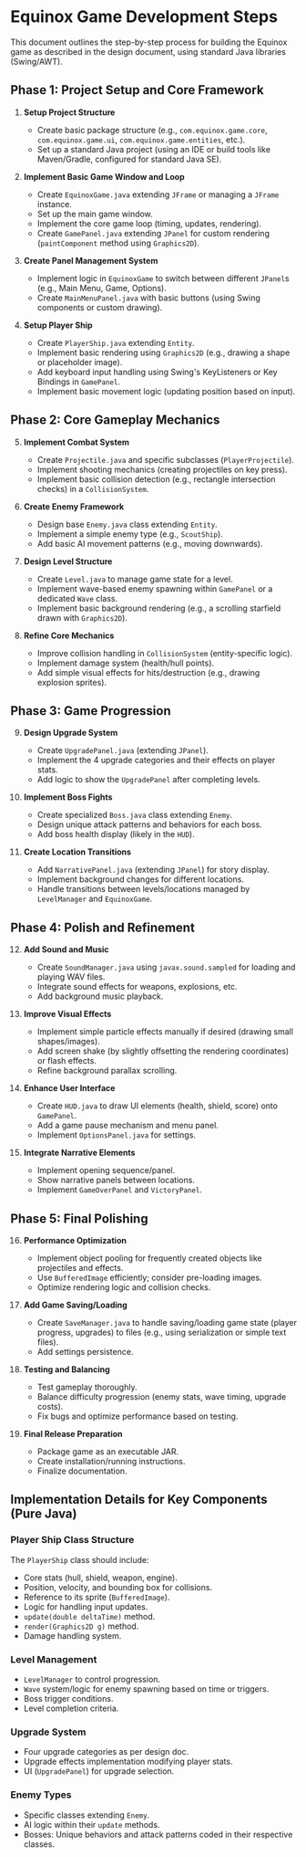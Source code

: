 # Equinox Game Development Steps

This document outlines the step-by-step process for building the Equinox game as described in the design document, using standard Java libraries (Swing/AWT).

## Phase 1: Project Setup and Core Framework

1. **Setup Project Structure**
   - Create basic package structure (e.g., `com.equinox.game.core`, `com.equinox.game.ui`, `com.equinox.game.entities`, etc.).
   - Set up a standard Java project (using an IDE or build tools like Maven/Gradle, configured for standard Java SE).

2. **Implement Basic Game Window and Loop**
   - Create `EquinoxGame.java` extending `JFrame` or managing a `JFrame` instance.
   - Set up the main game window.
   - Implement the core game loop (timing, updates, rendering).
   - Create `GamePanel.java` extending `JPanel` for custom rendering (`paintComponent` method using `Graphics2D`).

3. **Create Panel Management System**
   - Implement logic in `EquinoxGame` to switch between different `JPanel`s (e.g., Main Menu, Game, Options).
   - Create `MainMenuPanel.java` with basic buttons (using Swing components or custom drawing).

4. **Setup Player Ship**
   - Create `PlayerShip.java` extending `Entity`.
   - Implement basic rendering using `Graphics2D` (e.g., drawing a shape or placeholder image).
   - Add keyboard input handling using Swing's KeyListeners or Key Bindings in `GamePanel`.
   - Implement basic movement logic (updating position based on input).

## Phase 2: Core Gameplay Mechanics

5. **Implement Combat System**
   - Create `Projectile.java` and specific subclasses (`PlayerProjectile`).
   - Implement shooting mechanics (creating projectiles on key press).
   - Implement basic collision detection (e.g., rectangle intersection checks) in a `CollisionSystem`.

6. **Create Enemy Framework**
   - Design base `Enemy.java` class extending `Entity`.
   - Implement a simple enemy type (e.g., `ScoutShip`).
   - Add basic AI movement patterns (e.g., moving downwards).

7. **Design Level Structure**
   - Create `Level.java` to manage game state for a level.
   - Implement wave-based enemy spawning within `GamePanel` or a dedicated `Wave` class.
   - Implement basic background rendering (e.g., a scrolling starfield drawn with `Graphics2D`).

8. **Refine Core Mechanics**
   - Improve collision handling in `CollisionSystem` (entity-specific logic).
   - Implement damage system (health/hull points).
   - Add simple visual effects for hits/destruction (e.g., drawing explosion sprites).

## Phase 3: Game Progression

9. **Design Upgrade System**
   - Create `UpgradePanel.java` (extending `JPanel`).
   - Implement the 4 upgrade categories and their effects on player stats.
   - Add logic to show the `UpgradePanel` after completing levels.

10. **Implement Boss Fights**
    - Create specialized `Boss.java` class extending `Enemy`.
    - Design unique attack patterns and behaviors for each boss.
    - Add boss health display (likely in the `HUD`).

11. **Create Location Transitions**
    - Add `NarrativePanel.java` (extending `JPanel`) for story display.
    - Implement background changes for different locations.
    - Handle transitions between levels/locations managed by `LevelManager` and `EquinoxGame`.

## Phase 4: Polish and Refinement

12. **Add Sound and Music**
    - Create `SoundManager.java` using `javax.sound.sampled` for loading and playing WAV files.
    - Integrate sound effects for weapons, explosions, etc.
    - Add background music playback.

13. **Improve Visual Effects**
    - Implement simple particle effects manually if desired (drawing small shapes/images).
    - Add screen shake (by slightly offsetting the rendering coordinates) or flash effects.
    - Refine background parallax scrolling.

14. **Enhance User Interface**
    - Create `HUD.java` to draw UI elements (health, shield, score) onto `GamePanel`.
    - Add a game pause mechanism and menu panel.
    - Implement `OptionsPanel.java` for settings.

15. **Integrate Narrative Elements**
    - Implement opening sequence/panel.
    - Show narrative panels between locations.
    - Implement `GameOverPanel` and `VictoryPanel`.

## Phase 5: Final Polishing

16. **Performance Optimization**
    - Implement object pooling for frequently created objects like projectiles and effects.
    - Use `BufferedImage` efficiently; consider pre-loading images.
    - Optimize rendering logic and collision checks.

17. **Add Game Saving/Loading**
    - Create `SaveManager.java` to handle saving/loading game state (player progress, upgrades) to files (e.g., using serialization or simple text files).
    - Add settings persistence.

18. **Testing and Balancing**
    - Test gameplay thoroughly.
    - Balance difficulty progression (enemy stats, wave timing, upgrade costs).
    - Fix bugs and optimize performance based on testing.

19. **Final Release Preparation**
    - Package game as an executable JAR.
    - Create installation/running instructions.
    - Finalize documentation.

## Implementation Details for Key Components (Pure Java)

### Player Ship Class Structure
The `PlayerShip` class should include:
- Core stats (hull, shield, weapon, engine).
- Position, velocity, and bounding box for collisions.
- Reference to its sprite (`BufferedImage`).
- Logic for handling input updates.
- `update(double deltaTime)` method.
- `render(Graphics2D g)` method.
- Damage handling system.

### Level Management
- `LevelManager` to control progression.
- `Wave` system/logic for enemy spawning based on time or triggers.
- Boss trigger conditions.
- Level completion criteria.

### Upgrade System
- Four upgrade categories as per design doc.
- Upgrade effects implementation modifying player stats.
- UI (`UpgradePanel`) for upgrade selection.

### Enemy Types
- Specific classes extending `Enemy`.
- AI logic within their `update` methods.
- Bosses: Unique behaviors and attack patterns coded in their respective classes. 